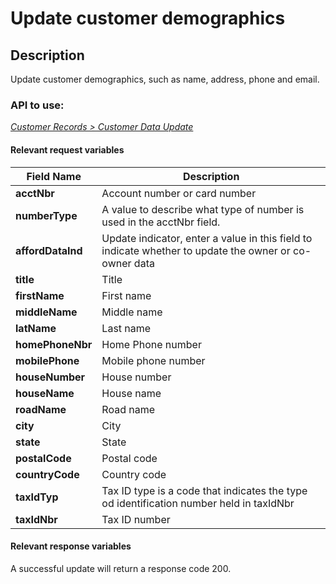 # Update customer demographics

## Description

Update customer demographics, such as name, address, phone and email.

### API to use: 

*[Customer Records > Customer Data Update](../api/?type=post&path=/fv_emea/v2/customerDataUpdate)*

#### Relevant request variables

| Field Name        | Description                                                                                            |
|-------------------|--------------------------------------------------------------------------------------------------------|
| **acctNbr**       | Account number or card number                                                                          |
| **numberType**    | A value to describe what type of number is used in the acctNbr field.                                  |
| **affordDataInd** | Update indicator, enter a value in this field to indicate whether to update the owner or co-owner data |
| **title**         | Title                                                                                                  |
| **firstName**     | First name                                                                                             |
| **middleName**    | Middle name                                                                                            |
| **latName**       | Last name                                                                                              |
| **homePhoneNbr**  | Home Phone number                                                                                      |
| **mobilePhone**   | Mobile phone number                                                                                    |
| **houseNumber**   | House number                                                                                           |
| **houseName**     | House name                                                                                             |
| **roadName**      | Road name                                                                                              |
| **city**          | City                                                                                                   |
| **state**         | State                                                                                                  |
| **postalCode**    | Postal code                                                                                            |
| **countryCode**   | Country code                                                                                           |
| **taxIdTyp**      | Tax ID type is a code that indicates the type od identification number held in taxIdNbr                |
| **taxIdNbr**      | Tax ID number                                                                                          |

#### Relevant response variables

A successful update will return a response code 200.
